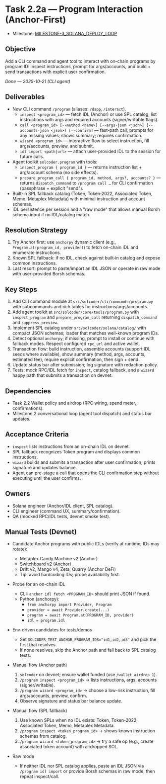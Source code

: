 # Task 2.2a — Program Interaction (Anchor‑First)

- Milestone: [MILESTONE-3_SOLANA_DEPLOY_LOOP](../milestones/MILESTONE-3_SOLANA_DEPLOY_LOOP.md)

## Objective
Add a CLI command and agent tool to interact with on-chain programs by program ID: inspect instructions, prompt for args/accounts, and build + send transactions with explicit user confirmation.

_Done — 2025-10-21 (CLI agent)_

## Deliverables
- New CLI command `/program` (aliases: `/dapp`, `/interact`).
  - `inspect <program_id>` — fetch IDL (Anchor) or use SPL catalog; list instructions with args and required accounts (signer/writable flags).
  - `call <program_id> [--method <name>] [--args-json <json>] [--accounts-json <json>] [--confirm]` — fast-path call; prompts for any missing values; shows summary; requires confirmation.
  - `wizard <program_id>` — interactive flow to select instruction, fill args/accounts, preview, and submit.
  - `idl import <path|url>` — attach user-provided IDL to the session for future calls.
- Agent toolkit `solcoder.program` with tools:
  - `inspect_program { program_id }` — returns instruction list + arg/account schema (no side effects).
  - `prepare_program_call { program_id, method, args?, accounts? }` — returns `dispatch_command` to `/program call …` for CLI confirmation (passphrase + explicit "send").
- Built-in SPL fallback catalog (Token, Token‑2022, Associated Token, Memo, Metaplex Metadata) with minimal instruction and account schemas.
- IDL persistence per session and a "raw mode" that allows manual Borsh schema input if no IDL/catalog match.

## Resolution Strategy
1. Try Anchor first: use `anchorpy` dynamic client (e.g., `Program.at(program_id, provider)`) to fetch on-chain IDL and enumerate instructions.
2. Known SPL fallback: if no IDL, check against built‑in catalog and expose common instructions.
3. Last resort: prompt to paste/import an IDL JSON or operate in raw mode with user-provided Borsh schemas.

## Key Steps
1. Add CLI command module at `src/solcoder/cli/commands/program.py` with subcommands and rich tables for instructions/args/accounts.
2. Add agent toolkit at `src/solcoder/core/tools/program.py` with `inspect_program` and `prepare_program_call` returning `dispatch_command` and `suppress_preview`.
3. Implement SPL catalog under `src/solcoder/solana/catalog/` with compact JSON schemas; loader that matches well-known program IDs.
4. Detect optional `anchorpy`; if missing, prompt to install or continue with fallback modes. Respect configured `rpc_url` and active wallet.
5. Transaction flow: build instruction, assemble accounts (support IDL seeds where available), show summary (method, args, accounts, estimated fee), require explicit confirmation, then sign + send.
6. Update status bar after submission; log signature with redaction policy.
7. Tests: mock RPC/IDL fetch for `inspect`, catalog fallback, and a `wizard` happy path that submits a transaction on devnet.

## Dependencies
- Task 2.2 Wallet policy and airdrop (RPC wiring, spend meter, confirmations).
- Milestone 2 conversational loop (agent tool dispatch) and status bar updates.

## Acceptance Criteria
- `inspect` lists instructions from an on-chain IDL on devnet.
- SPL fallback recognizes Token program and displays common instructions.
- `wizard` builds and submits a transaction after user confirmation; prints signature and updates balance.
- Agent can pre-stage a call that opens the CLI confirmation step without executing until the user confirms.

## Owners
- Solana engineer (Anchor/IDL client, SPL catalog).
- CLI engineer (command UX, summary/confirmation).
- QA (mocked RPC/IDL tests, devnet smoke test).

## Manual Tests (Devnet)
- Candidate Anchor programs with public IDLs (verify at runtime; IDs may rotate):
  - Metaplex Candy Machine v2 (Anchor)
  - Switchboard v2 (Anchor)
  - Drift v2, Mango v4, Zeta, Quarry (Anchor DeFi)
  - Tip: avoid hardcoding IDs; probe availability first.

- Probe for an on-chain IDL
  - CLI: `anchor idl fetch <PROGRAM_ID>` should print JSON if found.
  - Python (anchorpy):
    - `from anchorpy import Provider, Program`
    - `provider = await Provider.create(...)`
    - `program = await Program.at(PROGRAM_ID, provider)`
    - `idl = program.idl`

- Env-driven candidates for tests/demos
  - Set `SOLCODER_TEST_ANCHOR_PROGRAM_IDS="id1,id2,id3"` and pick the first that resolves.
  - If none resolves, skip the Anchor path and fall back to SPL catalog tests.

- Manual flow (Anchor path)
  1) `solcoder` on devnet; ensure wallet funded (use `/wallet airdrop 1`).
  2) `/program inspect <program_id>` → lists instructions, args, accounts (signer/writable).
  3) `/program wizard <program_id>` → choose a low-risk instruction, fill args/accounts, preview, confirm.
  4) Observe signature and status bar balance update.

- Manual flow (SPL fallback)
  1) Use known SPLs when no IDL exists: Token, Token-2022, Associated Token, Memo, Metaplex Metadata.
  2) `/program inspect <token_program_id>` → shows known instruction schemas from catalog.
  3) `/program wizard <token_program_id>` → try a safe op (e.g., create associated token account) with airdropped SOL.

- Raw mode
  - If neither IDL nor SPL catalog applies, paste an IDL JSON via `/program idl import` or provide Borsh schemas in raw mode, then repeat inspect/call.
